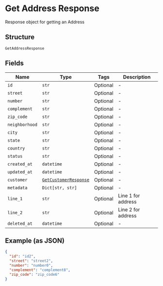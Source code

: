 
# Get Address Response

Response object for getting an Address

## Structure

`GetAddressResponse`

## Fields

| Name | Type | Tags | Description |
|  --- | --- | --- | --- |
| `id` | `str` | Optional | - |
| `street` | `str` | Optional | - |
| `number` | `str` | Optional | - |
| `complement` | `str` | Optional | - |
| `zip_code` | `str` | Optional | - |
| `neighborhood` | `str` | Optional | - |
| `city` | `str` | Optional | - |
| `state` | `str` | Optional | - |
| `country` | `str` | Optional | - |
| `status` | `str` | Optional | - |
| `created_at` | `datetime` | Optional | - |
| `updated_at` | `datetime` | Optional | - |
| `customer` | [`GetCustomerResponse`](../../doc/models/get-customer-response.md) | Optional | - |
| `metadata` | `Dict[str, str]` | Optional | - |
| `line_1` | `str` | Optional | Line 1 for address |
| `line_2` | `str` | Optional | Line 2 for address |
| `deleted_at` | `datetime` | Optional | - |

## Example (as JSON)

```json
{
  "id": "id2",
  "street": "street2",
  "number": "number0",
  "complement": "complement8",
  "zip_code": "zip_code6"
}
```

